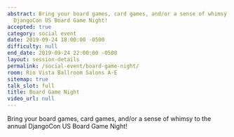 ```yaml
---
abstract: Bring your board games, card games, and/or a sense of whimsy to the annual
  DjangoCon US Board Game Night!
accepted: true
category: social event
date: 2019-09-24 18:00:00 -0500
difficulty: null
end_date: 2019-09-24 22:00:00 -0500
layout: session-details
permalink: /social-event/board-game-night/
room: Rio Vista Ballroom Salons A-E
sitemap: true
talk_slot: full
title: Board Game Night
video_url: null
---
```


Bring your board games, card games, and/or a sense of whimsy to the annual DjangoCon US Board Game Night!
